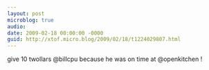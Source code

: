 ```yaml
---
layout: post
microblog: true
audio: 
date: 2009-02-18 00:00:00 -0000
guid: http://xtof.micro.blog/2009/02/18/t1224029807.html
---
```

give 10 twollars @billcpu  because he was on time at @openkitchen !
